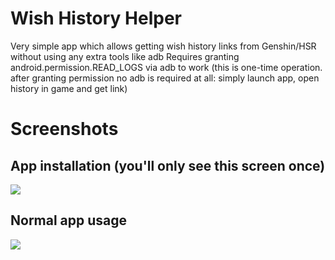 # Wish History Helper
Very simple app which allows getting wish history links from Genshin/HSR without using any extra tools like adb
Requires granting android.permission.READ_LOGS via adb to work (this is one-time operation. after granting permission no adb is required at all: simply launch app, open history in game and get link)
# Screenshots
## App installation (you'll only see this screen once)
![](https://github.com/yalexashkin/wishhistoryhelper/assets/88088621/e21a574e-07aa-4f22-9be7-67cc62fab31d)
## Normal app usage
![](https://github.com/yalexashkin/wishhistoryhelper/assets/88088621/1902a7c1-86fb-4a32-83cb-0e57d6ae6907)
